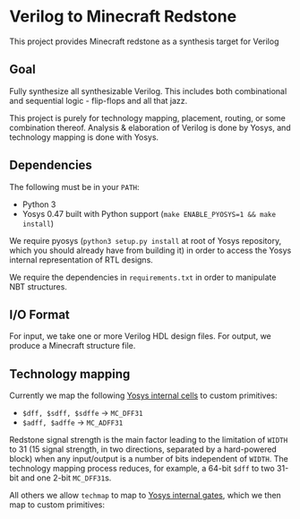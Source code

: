 # Verilog to Minecraft Redstone
This project provides Minecraft redstone as a synthesis target for Verilog

## Goal
Fully synthesize all synthesizable Verilog. This includes both combinational and sequential logic - flip-flops and all that jazz.

This project is purely for technology mapping, placement, routing, or some combination thereof. Analysis & elaboration of Verilog is done by Yosys, and technology mapping is done with Yosys.

## Dependencies
The following must be in your `PATH`:
* Python 3
* Yosys 0.47 built with Python support (`make ENABLE_PYOSYS=1 && make install`)

We require pyosys (`python3 setup.py install` at root of Yosys repository, which you should already have from building it) in order to access the Yosys internal representation of RTL designs.

We require the dependencies in `requirements.txt` in order to manipulate NBT structures.

## I/O Format
For input, we take one or more Verilog HDL design files. For output, we produce a Minecraft structure file.

## Technology mapping
Currently we map the following [Yosys internal cells](https://yosyshq.readthedocs.io/projects/yosys/en/latest/yosys_internals/formats/cell_library.html#rtl-cells) to custom primitives:
* `$dff, $sdff, $sdffe` → `MC_DFF31`
* `$adff, $adffe` → `MC_ADFF31`

Redstone signal strength is the main factor leading to the limitation of `WIDTH` to 31 (15 signal strength, in two directions, separated by a hard-powered block) when any input/output is a number of bits independent of `WIDTH`. The technology mapping process reduces, for example, a 64-bit `$dff` to two 31-bit and one 2-bit `MC_DFF31`s.

All others we allow `techmap` to map to [Yosys internal gates](https://yosyshq.readthedocs.io/projects/yosys/en/latest/yosys_internals/formats/cell_library.html#gates), which we then map to custom primitives:
